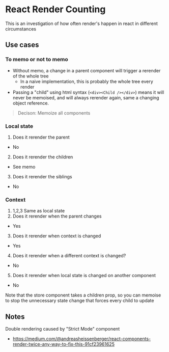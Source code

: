 React Render Counting
=====================

This is an investigation of how often render's happen in react in different circumstances

Use cases
---------
### To memo or not to memo
- Without memo, a change in a parent component will trigger a rerender of the whole tree
  - In a naive implementation, this is probably the whole tree every render
- Passing a "child" using html syntax (`<div><Child /></div>`) means it will never be memoised, and will always rerender again, same a changing object reference.

> Decison: Memoize all components

### Local state
1. Does it rerender the parent
  - No
2. Does it rerender the children
  - See memo
3. Does it rerender the siblings
  - No

### Context
1. 1,2,3 Same as local state
2. Does it rerender when the parent changes
  - Yes
3. Does it rerender when context is changed
  - Yes
4. Does it rerender when a different context is changed?
  - No
5. Does it rerender when local state is changed on another component
  - No

Note that the store component takes a children prop, so you can memoise to stop the unnecessary state change that forces every child to update

Notes
-----
Double rendering caused by "Strict Mode" component
- https://medium.com/@andreasheissenberger/react-components-render-twice-any-way-to-fix-this-91cf23961625
